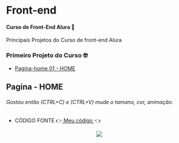 # Front-end
#### Curso de Front-End  Alura 🚀 
<p>Principais Projetos do Curso de front-end Alura</p>

### Primeiro Projeto do Curso 🤓
* [ Pagina-home 01 - HOME ](#id00)  

 ##   Pagina - HOME <a name="id01"></a>
   ###### Gostou então (CTRL+C) e (CTRL+V)  mude o tamano, cor, animação.     
   * CÓDIGO FONTE   👉[ Meu código ](https://github.com/MichelKitundi/Front-end/blob/main/Front-end%20Curso/HTML%20e%20CSS3%20Part%201/Aula%206%20completa/index.html)👈
<div align="center">
 <img src="https://user-images.githubusercontent.com/72812066/157326930-a25c343c-dce2-427e-83fc-2c185bc3a7fd.gif">
</div>
